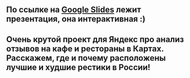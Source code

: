 ##  По ссылке на <a href="https://docs.google.com/presentation/d/1JgRFKzHDSuBmC5NaXZFBgUudlxRlI_nTDN-dA__eFIM/edit?usp=sharing" target="_blank">Google Slides</a> лежит презентация, она интерактивная :)

## Очень крутой проект для Яндекс про анализ отзывов на кафе и рестораны в Картах. Расскажем, где и почему расположены лучшие и худшие рестики в России!
